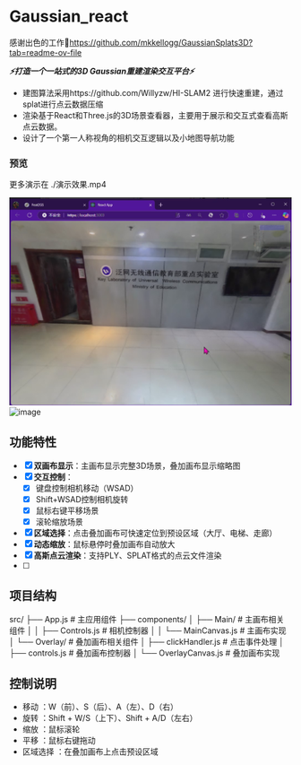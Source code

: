 # Gaussian_react

感谢出色的工作🎉https://github.com/mkkellogg/GaussianSplats3D?tab=readme-ov-file

***⚡️打造一个一站式的3D Gaussian重建渲染交互平台⚡️***

* 建图算法采用https://github.com/Willyzw/HI-SLAM2 进行快速重建，通过splat进行点云数据压缩
* 渲染基于React和Three.js的3D场景查看器，主要用于展示和交互式查看高斯点云数据。
* 设计了一个第一人称视角的相机交互逻辑以及小地图导航功能

### 预览

更多演示在 ./演示效果.mp4

![1741268078682](image/README/1741268078682.png)
![image](https://github.com/user-attachments/assets/496cf9d9-7f26-484f-ba3a-ab2fcbc9da3f)

## 功能特性

- [X] **双画布显示**：主画布显示完整3D场景，叠加画布显示缩略图
- [X] **交互控制**：
  - [X] 键盘控制相机移动（WSAD）
  - [X] Shift+WSAD控制相机旋转
  - [X] 鼠标右键平移场景
  - [X] 滚轮缩放场景
- [X] **区域选择**：点击叠加画布可快速定位到预设区域（大厅、电梯、走廊）
- [X] **动态缩放**：鼠标悬停时叠加画布自动放大
- [X] **高斯点云渲染**：支持PLY、SPLAT格式的点云文件渲染
- [ ] 

## 项目结构

src/
├── App.js                  # 主应用组件
├── components/
│   ├── Main/                # 主画布相关组件
│   │   ├── Controls.js      # 相机控制器
│   │   └── MainCanvas.js    # 主画布实现
│   └── Overlay/             # 叠加画布相关组件
│       ├── clickHandler.js  # 点击事件处理
│       ├── controls.js      # 叠加画布控制器
│       └── OverlayCanvas.js # 叠加画布实现

## 控制说明

- 移动 ：W（前）、S（后）、A（左）、D（右）
- 旋转 ：Shift + W/S（上下）、Shift + A/D（左右）
- 缩放 ：鼠标滚轮
- 平移 ：鼠标右键拖动
- 区域选择 ：在叠加画布上点击预设区域
